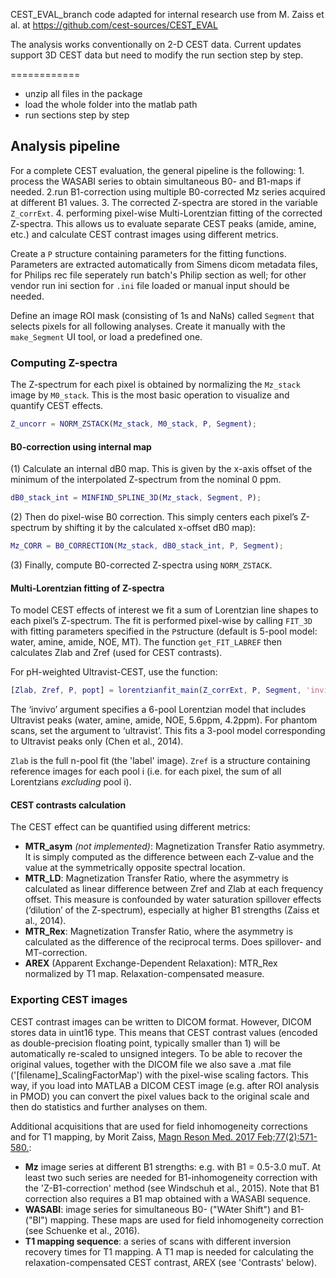 CEST_EVAL_branch code adapted for internal research use from M. Zaiss et al. at https://github.com/cest-sources/CEST_EVAL   

The analysis works conventionally on 2-D CEST data. 
Current updates support 3D CEST data but need to modify the run section step by step. 

============

- unzip all files in the package
- load the whole folder into the matlab path
- run sections step by step

## Analysis pipeline 

For a complete CEST evaluation, the general pipeline is the following: 1. process the WASABI series to obtain simultaneous B0- and B1-maps if needed. 2.run B1-correction using multiple B0-corrected Mz series acquired at different B1 values. 3. The corrected Z-spectra are stored in the variable `Z_corrExt`. 4. performing pixel-wise Multi-Lorentzian fitting of the corrected Z-spectra. This allows us to evaluate separate CEST peaks (amide, amine, etc.) and calculate CEST contrast images using different metrics.      

Create a `P` structure containing parameters for the fitting functions. Parameters are extracted automatically from Simens dicom metadata files, for Philips rec  file seperately run batch's Philip section as well; for other vendor  run ini section for `.ini` file loaded or manual input should be needed.   

Define an image ROI mask (consisting of 1s and NaNs) called `Segment` that selects pixels for all following analyses. Create it manually with the `make_Segment` UI tool, or load a predefined one.     

### Computing Z-spectra
The Z-spectrum for each pixel is obtained by normalizing the `Mz_stack` image by `M0_stack`. This is the most basic operation to visualize and quantify CEST effects.
```matlab
Z_uncorr = NORM_ZSTACK(Mz_stack, M0_stack, P, Segment);
```     
#### B0-correction using internal map 

(1) Calculate an internal dB0 map. This is given by the x-axis offset of the minimum of the interpolated Z-spectrum from the nominal 0 ppm.
```matlab
dB0_stack_int = MINFIND_SPLINE_3D(Mz_stack, Segment, P);
```
(2)  Then do pixel-wise B0 correction. This simply centers each pixel’s Z-spectrum by shifting it by the calculated x-offset dB0 map):
```matlab
Mz_CORR = B0_CORRECTION(Mz_stack, dB0_stack_int, P, Segment);
```
(3) Finally, compute B0-corrected Z-spectra using `NORM_ZSTACK`.    

#### Multi-Lorentzian fitting of Z-spectra 

To model CEST effects of interest we fit a sum of Lorentzian line shapes to each pixel’s Z-spectrum. The fit is performed pixel-wise by calling `FIT_3D` with fitting parameters specified in the `P`structure (default is 5-pool model: water, amine, amide, NOE, MT). The function `get_FIT_LABREF` then calculates Zlab and Zref (used for CEST contrasts).

For pH-weighted Ultravist-CEST, use the function:
```matlab
[Zlab, Zref, P, popt] = lorentzianfit_main(Z_corrExt, P, Segment, 'invivo');
```
The ‘invivo’ argument specifies a 6-pool Lorentzian model that includes Ultravist peaks (water, amine, amide, NOE, 5.6ppm, 4.2ppm). For phantom scans, set the argument to ‘ultravist’. This fits a 3-pool model corresponding to Ultravist peaks only (Chen et al., 2014).

`Zlab` is the full n-pool fit (the 'label' image). `Zref` is a structure containing reference images for each pool i (i.e. for each pixel, the sum of all Lorentzians _excluding_ pool i).

#### CEST contrasts calculation 

The CEST effect can be quantified using different metrics:

 - **MTR_asym** _(not implemented)_: Magnetization Transfer Ratio asymmetry. It is simply computed as the difference between each Z-value and the value at the symmetrically opposite spectral location.
 - **MTR_LD**: Magnetization Transfer Ratio, where the asymmetry is calculated as linear difference between Zref and Zlab at each frequency offset. This measure is confounded by water saturation spillover effects (‘dilution’ of the Z-spectrum), especially at higher B1 strengths (Zaiss et al., 2014).
 - **MTR_Rex**: Magnetization Transfer Ratio, where the asymmetry is calculated as the difference of the reciprocal terms. Does spillover- and MT-correction.
 - **AREX** (Apparent Exchange-Dependent Relaxation): MTR_Rex normalized by T1 map. Relaxation-compensated measure.

### Exporting CEST images 
CEST contrast images can be written to DICOM format. However, DICOM stores data in uint16 type. This means that CEST contrast values (encoded as double-precision floating point, typically smaller than 1) will be automatically re-scaled to unsigned integers. To be able to recover the original values, together with the DICOM file we also save a .mat file ('[filename]_ScalingFactorMap') with the pixel-wise scaling factors. This way, if you load into MATLAB a DICOM CEST image (e.g. after ROI analysis in PMOD) you can convert the pixel values back to the original scale and then do statistics and further analyses on them.

Additional acquisitions that are used for field inhomogeneity corrections and for T1 mapping, by Morit Zaiss, [Magn Reson Med. 2017 Feb;77(2):571-580.](https://doi.org/10.1002/mrm.26133):

 - **Mz** image series at different B1 strengths: e.g. with B1 = 0.5-3.0 muT. At least two such series are needed for B1-inhomogeneity correction with the 'Z-B1-correction' method (see Windschuh et al., 2015). Note that B1 correction also requires a B1 map obtained with a WASABI sequence.
 - **WASABI**: image series for simultaneous B0- ("WAter Shift") and B1- ("BI") mapping. These maps are used for field inhomogeneity correction (see Schuenke et al., 2016).
 - **T1 mapping sequence**: a series of scans with different
inversion recovery times for T1 mapping. A T1 map is needed for calculating the relaxation-compensated CEST contrast, AREX (see 'Contrasts' below).
